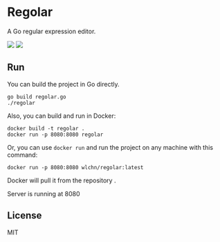 # Regolar
A Go regular expression editor.

<img src="./demo1.png">
<img src="./demo2.png">

## Run
You can build the project in Go directly.
``` shell
go build regolar.go
./regolar
```
Also, you can build and run in Docker:
``` shell
docker build -t regolar .
docker run -p 8080:8080 regolar
```
Or, you can use `docker run` and run the project on any machine with this command:
``` shell
docker run -p 8080:8080 wlchn/regolar:latest
```
Docker will pull it from the repository .

Server is running at 8080

## License
MIT